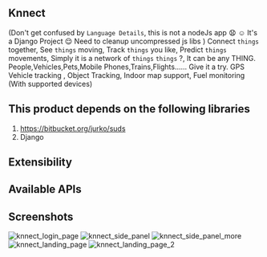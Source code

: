 ## Knnect
(Don't get confused by `Language Details`, this is not a nodeJs app :anguished: :relaxed: It's a Django Project :relieved: 
Need to cleanup uncompressed js libs
)
Connect `things` together,
See `things` moving,
Track `things` you like,
Predict `things` movements,
Simply it is a network of `things`
  `things` ?, It can be any THING. 
  People,Vehicles,Pets,Mobile Phones,Trains,Flights......
Give it a try.
GPS Vehicle tracking , Object Tracking, Indoor map support, Fuel monitoring (With supported devices)

## This product depends on the following libraries

1. https://bitbucket.org/jurko/suds
2. Django
## Extensibility
## Available APIs
## Screenshots

![knnect_login_page](https://cloud.githubusercontent.com/assets/3313885/15811810/ee1b603a-2bca-11e6-9f10-7d7456d7690b.png)
![knnect_side_panel](https://cloud.githubusercontent.com/assets/3313885/15811812/ee1c1b6a-2bca-11e6-97e7-4278869bcf2c.png)
![knnect_side_panel_more](https://cloud.githubusercontent.com/assets/3313885/15811813/ee1caa30-2bca-11e6-865d-f9f424e69bf7.png)
![knnect_landing_page](https://cloud.githubusercontent.com/assets/3313885/15811811/ee1bdeb6-2bca-11e6-96c0-da4563002dfa.png)
![knnect_landing_page_2](https://cloud.githubusercontent.com/assets/3313885/15811814/ee1eeb88-2bca-11e6-91a2-89e220ae3921.png)
